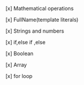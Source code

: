 [x] Mathematical operations

[x] FullName(template literals)

[x] Strings and numbers

[x] if,else if ,else

[x] Boolean 

[x] Array 

[x] for loop 
